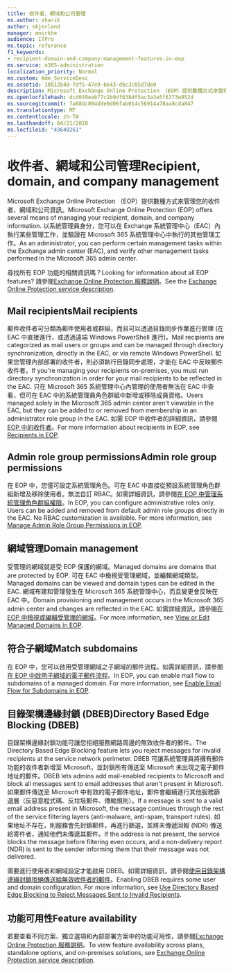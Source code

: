 ```yaml
---
title: 收件者、網域和公司管理
ms.author: sharik
author: skjerland
manager: mnirkhe
audience: ITPro
ms.topic: reference
f1_keywords:
- recipient-domain-and-company-management-features-in-eop
ms.service: o365-administration
localization_priority: Normal
ms.custom: Adm_ServiceDesc
ms.assetid: 10812b48-7df5-47e9-b643-dbc3c85d7de0
description: Microsoft Exchange Online Protection （EOP）提供數種方式來管理您的收件者、網域和公司資訊。 以系統管理員身分，您可以在 Exchange 系統管理中心（EAC）內執行某些管理工作，並驗證在 Microsoft 365 系統管理中心中執行的其他管理工作。
ms.openlocfilehash: dcd039eab77c1b9df638df5ac3a3e5f6373e852d
ms.sourcegitcommit: 7a68dc894dde0d06fab014c56914a78aa8cda847
ms.translationtype: MT
ms.contentlocale: zh-TW
ms.lasthandoff: 04/21/2020
ms.locfileid: "43640261"
---
```

# <a name="recipient-domain-and-company-management"></a><span data-ttu-id="45660-104">收件者、網域和公司管理</span><span class="sxs-lookup"><span data-stu-id="45660-104">Recipient, domain, and company management</span></span>

<span data-ttu-id="45660-105">Microsoft Exchange Online Protection （EOP）提供數種方式來管理您的收件者、網域和公司資訊。</span><span class="sxs-lookup"><span data-stu-id="45660-105">Microsoft Exchange Online Protection (EOP) offers several means of managing your recipient, domain, and company information.</span></span> <span data-ttu-id="45660-106">以系統管理員身分，您可以在 Exchange 系統管理中心（EAC）內執行某些管理工作，並驗證在 Microsoft 365 系統管理中心中執行的其他管理工作。</span><span class="sxs-lookup"><span data-stu-id="45660-106">As an administrator, you can perform certain management tasks within the Exchange admin center (EAC), and verify other management tasks performed in the Microsoft 365 admin center.</span></span>
  
<span data-ttu-id="45660-107">尋找所有 EOP 功能的相關資訊嗎？</span><span class="sxs-lookup"><span data-stu-id="45660-107">Looking for information about all EOP features?</span></span> <span data-ttu-id="45660-108">請參閱[Exchange Online Protection 服務說明](exchange-online-protection-service-description.md)。</span><span class="sxs-lookup"><span data-stu-id="45660-108">See the [Exchange Online Protection service description](exchange-online-protection-service-description.md).</span></span>
  
## <a name="mail-recipients"></a><span data-ttu-id="45660-109">Mail recipients</span><span class="sxs-lookup"><span data-stu-id="45660-109">Mail recipients</span></span>

<span data-ttu-id="45660-110">郵件收件者可分類為郵件使用者或群組，而且可以透過目錄同步作業進行管理 (在 EAC 中直接進行，或透過遠端 Windows PowerShell 進行)。</span><span class="sxs-lookup"><span data-stu-id="45660-110">Mail recipients are categorized as mail users or groups and can be managed through directory synchronization, directly in the EAC, or via remote Windows PowerShell.</span></span> <span data-ttu-id="45660-111">如果您管理內部部署的收件者，則必須執行目錄同步處理，才能在 EAC 中反映郵件收件者。</span><span class="sxs-lookup"><span data-stu-id="45660-111">If you're managing your recipients on-premises, you must run directory synchronization in order for your mail recipients to be reflected in the EAC.</span></span> <span data-ttu-id="45660-112">只在 Microsoft 365 系統管理中心內管理的使用者無法在 EAC 中查看，但可在 EAC 中的系統管理員角色群組中新增或移除成員資格。</span><span class="sxs-lookup"><span data-stu-id="45660-112">Users managed solely in the Microsoft 365 admin center aren't viewable in the EAC, but they can be added to or removed from membership in an administrator role group in the EAC.</span></span> <span data-ttu-id="45660-113">如需 EOP 中收件者的詳細資訊，請參閱 [EOP 中的收件者](https://go.microsoft.com/fwlink/p/?LinkId=280011)。</span><span class="sxs-lookup"><span data-stu-id="45660-113">For more information about recipients in EOP, see [Recipients in EOP](https://go.microsoft.com/fwlink/p/?LinkId=280011).</span></span>
  
## <a name="admin-role-group-permissions"></a><span data-ttu-id="45660-114">Admin role group permissions</span><span class="sxs-lookup"><span data-stu-id="45660-114">Admin role group permissions</span></span>

<span data-ttu-id="45660-p105">在 EOP 中，您僅可設定系統管理角色。可在 EAC 中直接從預設系統管理角色群組新增及移除使用者。無法自訂 RBAC。如需詳細資訊，請參閱[在 EOP 中管理系統管理角色群組權限](https://go.microsoft.com/fwlink/p/?LinkId=282238)。</span><span class="sxs-lookup"><span data-stu-id="45660-p105">In EOP, you can configure administrative roles only. Users can be added and removed from default admin role groups directly in the EAC. No RBAC customization is available. For more information, see [Manage Admin Role Group Permissions in EOP](https://go.microsoft.com/fwlink/p/?LinkId=282238).</span></span>
  
## <a name="domain-management"></a><span data-ttu-id="45660-119">網域管理</span><span class="sxs-lookup"><span data-stu-id="45660-119">Domain management</span></span>

<span data-ttu-id="45660-120">受管理的網域就是受 EOP 保護的網域。</span><span class="sxs-lookup"><span data-stu-id="45660-120">Managed domains are domains that are protected by EOP.</span></span> <span data-ttu-id="45660-121">可在 EAC 中檢視受管理網域，並編輯網域類型。</span><span class="sxs-lookup"><span data-stu-id="45660-121">Managed domains can be viewed and domain types can be edited in the EAC.</span></span> <span data-ttu-id="45660-122">網域布建和管理發生在 Microsoft 365 系統管理中心，而且變更會反映在 EAC 中。</span><span class="sxs-lookup"><span data-stu-id="45660-122">Domain provisioning and management occurs in the Microsoft 365 admin center and changes are reflected in the EAC.</span></span> <span data-ttu-id="45660-123">如需詳細資訊，請參閱[在 EOP 中檢視或編輯受管理的網域](https://go.microsoft.com/fwlink/p/?LinkId=282239)。</span><span class="sxs-lookup"><span data-stu-id="45660-123">For more information, see [View or Edit Managed Domains in EOP](https://go.microsoft.com/fwlink/p/?LinkId=282239).</span></span>
  
## <a name="match-subdomains"></a><span data-ttu-id="45660-124">符合子網域</span><span class="sxs-lookup"><span data-stu-id="45660-124">Match subdomains</span></span>

<span data-ttu-id="45660-p107">在 EOP 中，您可以啟用受管理網域之子網域的郵件流程。如需詳細資訊，請參閱[在 EOP 中啟用子網域的電子郵件流程](https://go.microsoft.com/fwlink/p/?LinkId=397213)。</span><span class="sxs-lookup"><span data-stu-id="45660-p107">In EOP, you can enable mail flow to subdomains of a managed domain. For more information, see [Enable Email Flow for Subdomains in EOP](https://go.microsoft.com/fwlink/p/?LinkId=397213).</span></span> 
  
## <a name="directory-based-edge-blocking-dbeb"></a><span data-ttu-id="45660-127">目錄架構邊緣封鎖 (DBEB)</span><span class="sxs-lookup"><span data-stu-id="45660-127">Directory Based Edge Blocking (DBEB)</span></span>

<span data-ttu-id="45660-128">目錄架構邊緣封鎖功能可讓您拒絕服務網路周邊的無效收件者的郵件。</span><span class="sxs-lookup"><span data-stu-id="45660-128">The Directory Based Edge Blocking feature lets you reject messages for invalid recipients at the service network perimeter.</span></span> <span data-ttu-id="45660-129">DBEB 可讓系統管理員將擁有郵件功能的收件者新增至 Microsoft，並封鎖所有傳送至 Microsoft 未出現之電子郵件地址的郵件。</span><span class="sxs-lookup"><span data-stu-id="45660-129">DBEB lets admins add mail-enabled recipients to Microsoft and block all messages sent to email addresses that aren't present in Microsoft.</span></span> <span data-ttu-id="45660-130">如果郵件傳送至 Microsoft 中有效的電子郵件地址，郵件會繼續進行其他服務篩選層（反惡意程式碼、反垃圾郵件、傳輸規則）。</span><span class="sxs-lookup"><span data-stu-id="45660-130">If a message is sent to a valid email address present in Microsoft, the message continues through the rest of the service filtering layers (anti-malware, anti-spam, transport rules).</span></span> <span data-ttu-id="45660-131">如果地址不存在，則服務會先封鎖郵件，再進行篩選，並將未傳遞回報 (NDR) 傳送給寄件者，通知他們未傳遞其郵件。</span><span class="sxs-lookup"><span data-stu-id="45660-131">If the address is not present, the service blocks the message before filtering even occurs, and a non-delivery report (NDR) is sent to the sender informing them that their message was not delivered.</span></span> 
  
<span data-ttu-id="45660-p109">需要進行使用者和網域設定才能啟用 DBEB。如需詳細資訊，請參閱[使用目錄架構邊緣封鎖拒絕傳送給無效收件者的郵件](https://go.microsoft.com/fwlink/p/?LinkId=390676)。</span><span class="sxs-lookup"><span data-stu-id="45660-p109">Enabling DBEB requires some user and domain configuration. For more information, see [Use Directory Based Edge Blocking to Reject Messages Sent to Invalid Recipients](https://go.microsoft.com/fwlink/p/?LinkId=390676).</span></span>
  
## <a name="feature-availability"></a><span data-ttu-id="45660-134">功能可用性</span><span class="sxs-lookup"><span data-stu-id="45660-134">Feature availability</span></span>

<span data-ttu-id="45660-135">若要查看不同方案、獨立選項和內部部署方案中的功能可用性，請參閱[Exchange Online Protection 服務說明](exchange-online-protection-service-description.md)。</span><span class="sxs-lookup"><span data-stu-id="45660-135">To view feature availability across plans, standalone options, and on-premises solutions, see [Exchange Online Protection service description](exchange-online-protection-service-description.md).</span></span>
